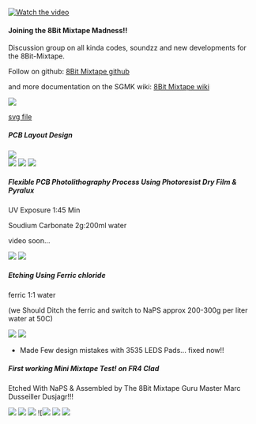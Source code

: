 [![Watch the video](https://i.imgur.com/pc0LF0S.png)](https://idiot.io/wp-content/uploads/8BitMiniMixtape/8BitMiniMixtapeBraclet.mp4)


#### Joining the 8Bit Mixtape Madness!!  

Discussion group on all kinda codes, soundzz and new developments for the 8Bit-Mixtape.  

Follow on github:
[8Bit Mixtape github](https://github.com/8BitMixtape)  

and more documentation on the SGMK wiki:
[8Bit Mixtape wiki](http://wiki.sgmk-ssam.ch/wiki/8bit_Mix_Tape)


![](images/8BitMiniMixtape-TLV-v1.3.png)

[svg file](8BitMiniMixtape-TLV.svg)

##### PCB Layout Design
![](images/23660021_10214969347166209_453065840_o.jpg?resize=980,600&classes=center)  
![](images/miniMixPlan.jpg?resize=600,350&classes=left)
![](images/miniPlan.jpg?resize=190,350&classes=center)
![](images/MiniPlan2.jpg?resize=190,350&classes=left)

##### Flexible PCB Photolithography Process Using Photoresist Dry Film & Pyralux
UV Exposure 1:45 Min  

Soudium Carbonate 2g:200ml water  

video soon...

![](images/lytoTransfer.jpg?resize=600,350&classes=left)
![](images/miniEtch.jpg?resize=190,350&classes=center)

##### Etching Using Ferric chloride
ferric 1:1 water  

(we Should Ditch the ferric and switch to NaPS approx 200-300g per liter water at 50C)

![](images/miniEtched.jpg?resize=900,550&classes=left)
![](images/miniDone.jpg?resize=900,550&classes=center)
* Made Few design mistakes with 3535 LEDS Pads... fixed now!!

##### First working Mini Mixtape Test! on FR4 Clad
Etched With NaPS & Assembled by The 8Bit Mixtape Guru Master Marc Dusseiller Dusjagr!!!

![](images/MarcEtchin.jpg?resize=550,350&classes=left)
![](images/MarcDone.jpg?resize=550,350&classes=left)
![](images/Neo%5EMini.jpg?resize=555,990&classes=left)
![![](images/assembly1.jpg?resize=560,300)
![](images/assembly2.jpg?resize=560,300&classes=left)
![](images/MarcandMin.jpg?resize=470,800&classes=left)

